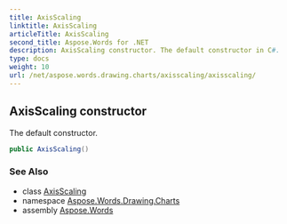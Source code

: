 ```yaml
---
title: AxisScaling
linktitle: AxisScaling
articleTitle: AxisScaling
second_title: Aspose.Words for .NET
description: AxisScaling constructor. The default constructor in C#.
type: docs
weight: 10
url: /net/aspose.words.drawing.charts/axisscaling/axisscaling/
---
```

## AxisScaling constructor

The default constructor.

```csharp
public AxisScaling()
```

### See Also

* class [AxisScaling](../)
* namespace [Aspose.Words.Drawing.Charts](../../axisscaling/)
* assembly [Aspose.Words](../../../)
